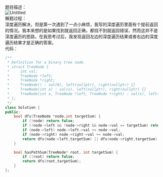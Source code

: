 题目描述：  
![Untitled](https://s3-us-west-2.amazonaws.com/secure.notion-static.com/a88bfb58-5c42-471b-986d-dafb76c9742b/Untitled.png)  
解题过程：  
深度遍历解决，但是第一次遇到了一点小麻烦，我写的深度遍历里面有个提前返回的情况。我本来想的是如果找到就返回正确，都找不到就返回错误，然而这并不是深度遍历的思路，在我思考过后，我发现返回左边的深度遍历结果或者右边的深度遍历结果才是正确的答案。  
代码：  
```cpp
/**
 * Definition for a binary tree node.
 * struct TreeNode {
 *     int val;
 *     TreeNode *left;
 *     TreeNode *right;
 *     TreeNode() : val(0), left(nullptr), right(nullptr) {}
 *     TreeNode(int x) : val(x), left(nullptr), right(nullptr) {}
 *     TreeNode(int x, TreeNode *left, TreeNode *right) : val(x), left(left), right(right) {}
 * };
 */
class Solution {
public:
    bool dfs(TreeNode *node,int targetSum) {
        if (!node) return false;
        if (!node->left && !node->right && node->val == targetSum) return true;
        if (node->left) node->left->val += node->val;
        if (node->right) node->right->val += node->val;
        return dfs(node->left,targetSum) || dfs(node->right,targetSum);
    }

    bool hasPathSum(TreeNode* root, int targetSum) {
        if (!root) return false;
        return dfs(root,targetSum);
    }
};
```